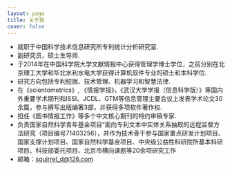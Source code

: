 ```yaml
---
layout: page
title: 关于我
cover: false
---
```

* 就职于中国科学技术信息研究所专利统计分析研究室.
* 副研究员，硕士生导师.
* 于2014年在中国科学院大学文献情报中心获得管理学博士学位，之前分别在北京理工大学和华北水利水电大学获得计算机软件专业的硕士和本科学位.
* 研究方向包括专利挖掘、技术管理、机器学习和智慧法律.
* 在《scientometrics》, 《情报学报》，《武汉大学学报（信息科学版）》等国内外重要学术期刊和ISSI、JCDL、GTM等信息管理主要会议上发表学术论文30余篇，参与撰写出版编著3部，并获得多项软件著作权.
* 担任《图书情报工作》等多个中文核心期刊的特约审稿专家.
* 负责国家自然科学青年基金项目“面向专利文本中实体关系抽取的远程监督方法研究（项目编号71403256），并作为技术骨干参与国家重点研发计划项目、国家支撑计划项目、国家自然科学基金项目、中央级公益性科研院所基本科研项目、科技部委托项目、北京市横向课题等20余项研究工作
* 邮箱：squirrel_d@126.com





 


